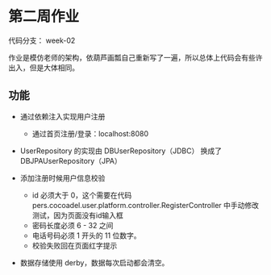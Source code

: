# 第二周作业

代码分支： week-02

作业是模仿老师的架构，依葫芦画瓢自己重新写了一遍，所以总体上代码会有些许出入，但是大体相同。



## 功能



- 通过依赖注入实现用户注册
  - 通过首页注册/登录：localhost:8080
- UserRepository 的实现由 DBUserRepository（JDBC） 换成了 DBJPAUserRepository（JPA）
- 添加注册时候用户信息校验
  - id 必须大于 0，这个需要在代码 pers.cocoadel.user.platform.controller.RegisterController 中手动修改测试，因为页面没有id输入框
  - 密码长度必须 6 - 32 之间
  - 电话号码必须 1 开头的 11 位数字。
  - 校验失败回在页面红字提示

- 数据存储使用 derby，数据每次启动都会清空。


